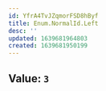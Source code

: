 ```yaml
---
id: YfrA4TvJZqmorFSD8hByf
title: Enum.NormalId.Left
desc: ''
updated: 1639681964803
created: 1639681950199
---
```


## Value: `3`